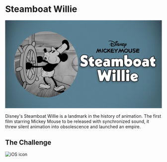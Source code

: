 # Steamboat Willie 

![Disney's Steamboat Willie](steamboat-willie.jpg)

Disney's Steamboat Willie is a landmark in the history of animation. The first film starring Mickey Mouse to be released with synchronized sound, it threw silent animation into obsolescence and launched an empire. 

## The Challenge

![iOS icon](goldlabel_192.png)
